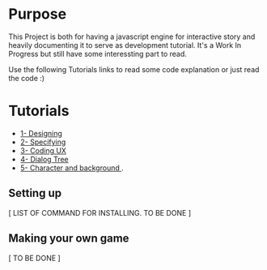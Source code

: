 # Purpose 

This Project is both for having a javascript engine for interactive story and heavily documenting it to serve as development tutorial. It's a Work In Progress but still have some interessting part to read.

Use the following Tutorials links to read some code explanation or just read the code :)


# Tutorials 

- [1- Designing ](docs/step-1_design.md)
- [2- Specifying ](docs/step-2_specifying.md)
- [3- Coding UX ](docs/step-3_coding_ux.md)
- [4- Dialog Tree ](docs/step-4_dialogue_tree.md)
- [5- Character and background ](docs/step-5_character_and_background.md)
.

 ## Setting up

[ LIST OF COMMAND FOR INSTALLING. TO BE DONE ]
 
 ## Making your own game
 
 [ TO BE DONE ]
 
